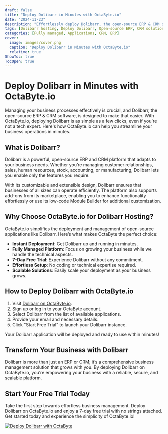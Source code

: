 ```yaml
---
draft: false
title: "Deploy Dolibarr in Minutes with OctaByte.io"
date: "2024-11-23"
description: "Effortlessly deploy Dolibarr, the open-source ERP & CRM solution, with OctaByte.io. Start your 7-day free trial today and streamline your business management in just a few clicks."
tags: [Dolibarr hosting, Deploy Dolibarr, Open-source ERP, CRM solution, OctaByte.io, Managed Dolibarr hosting, Business management software, ERP deployment, Free trial Dolibarr, CRM for businesses]
categories: [Fully managed, Applications, CRM, ERP]
cover:
  image: images/cover.png
  caption: "Deploy Dolibarr in Minutes with OctaByte.io"
  relative: true
ShowToc: true
TocOpen: true
---
```


# Deploy Dolibarr in Minutes with OctaByte.io

Managing your business processes effectively is crucial, and Dolibarr, the open-source ERP & CRM software, is designed to make that easier. With OctaByte.io, deploying Dolibarr is as simple as a few clicks, even if you're not a tech expert. Here's how OctaByte.io can help you streamline your business operations in minutes.

## What is Dolibarr?

Dolibarr is a powerful, open-source ERP and CRM platform that adapts to your business needs. Whether you’re managing customer relationships, sales, human resources, stock, accounting, or manufacturing, Dolibarr lets you enable only the features you require.

With its customizable and extensible design, Dolibarr ensures that businesses of all sizes can operate efficiently. The platform also supports add-ons from its marketplace, enabling you to enhance functionality effortlessly or use its low-code Module Builder for additional customization.

## Why Choose OctaByte.io for Dolibarr Hosting?

OctaByte.io simplifies the deployment and management of open-source applications like Dolibarr. Here’s what makes OctaByte the perfect choice:

- **Instant Deployment**: Get Dolibarr up and running in minutes.
- **Fully Managed Platform**: Focus on growing your business while we handle the technical aspects.
- **7-Day Free Trial**: Experience Dolibarr without any commitment.
- **Effortless Setup**: No coding or technical expertise required.
- **Scalable Solutions**: Easily scale your deployment as your business grows.

## How to Deploy Dolibarr with OctaByte.io

1. Visit [Dolibarr on OctaByte.io](https://octabyte.io/applications/crm-erp/dolibarr/).
2. Sign up or log in to your OctaByte account.
3. Select Dolibarr from the list of available applications.
4. Provide your email and necessary details.
5. Click "Start Free Trial" to launch your Dolibarr instance.

Your Dolibarr application will be deployed and ready to use within minutes!

## Transform Your Business with Dolibarr

Dolibarr is more than just an ERP or CRM; it’s a comprehensive business management solution that grows with you. By deploying Dolibarr on OctaByte.io, you’re empowering your business with a reliable, secure, and scalable platform.

## Start Your Free Trial Today

Take the first step towards effortless business management. Deploy Dolibarr on OctaByte.io and enjoy a 7-day free trial with no strings attached. Get started today and experience the simplicity of OctaByte.io!

[![Deploy Dolibarr with OctaByte](/images/octabyte-deploy.png)](https://octabyte.io/applications/crm-erp/dolibarr/)
